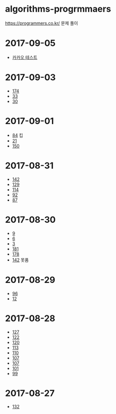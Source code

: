 # algorithms-progrmmaers
https://programmers.co.kr/ 문제 풀이
# 2017-09-05
* [카카오 테스트](kakao)
# 2017-09-03
* [174](174)
* [33](33)
* [30](30)
# 2017-09-01
* [84](84/) 킵
* [21](21/)
* [150](150/)
# 2017-08-31
* [142](142/)
* [129](129/)
* [114](114/)
* [92](92/)
* [87](87/)
# 2017-08-30
* [9](9/)
* [6](6/)
* [3](3/)
* [181](181/)
* [178](178/)
* [142](142/) 못품
# 2017-08-29
* [96](96/)
* [12](12/)
# 2017-08-28
* [127](127/)
* [122](122/)
* [120](120/)
* [113](113/)
* [110](110/)
* [107](107/)
* [107](104/)
* [101](101/)
* [99](99/)
# 2017-08-27
* [132](132/)